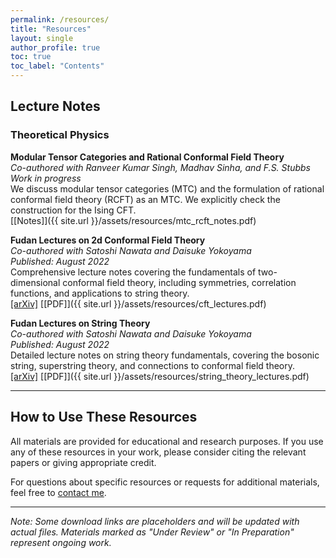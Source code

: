 ```yaml
---
permalink: /resources/
title: "Resources"
layout: single
author_profile: true
toc: true
toc_label: "Contents"
---
```


## Lecture Notes

### Theoretical Physics

**Modular Tensor Categories and Rational Conformal Field Theory**  
*Co-authored with Ranveer Kumar Singh, Madhav Sinha, and F.S. Stubbs*  
*Work in progress*  
We discuss modular tensor categories (MTC) and the formulation of rational conformal field theory (RCFT) as an MTC. We explicitly check the construction for the Ising CFT.  
[[Notes]]({{ site.url }}/assets/resources/mtc_rcft_notes.pdf)

**Fudan Lectures on 2d Conformal Field Theory**  
*Co-authored with Satoshi Nawata and Daisuke Yokoyama*  
*Published: August 2022*  
Comprehensive lecture notes covering the fundamentals of two-dimensional conformal field theory, including symmetries, correlation functions, and applications to string theory.  
[[arXiv]](https://arxiv.org/abs/2208.05180) [[PDF]]({{ site.url }}/assets/resources/cft_lectures.pdf)

**Fudan Lectures on String Theory**  
*Co-authored with Satoshi Nawata and Daisuke Yokoyama*  
*Published: August 2022*  
Detailed lecture notes on string theory fundamentals, covering the bosonic string, superstring theory, and connections to conformal field theory.  
[[arXiv]](https://arxiv.org/abs/2208.05179) [[PDF]]({{ site.url }}/assets/resources/string_theory_lectures.pdf)

---

## How to Use These Resources

All materials are provided for educational and research purposes. If you use any of these resources in your work, please consider citing the relevant papers or giving appropriate credit.

For questions about specific resources or requests for additional materials, feel free to [contact me](mailto:your.email@university.edu).

---

*Note: Some download links are placeholders and will be updated with actual files. Materials marked as "Under Review" or "In Preparation" represent ongoing work.*